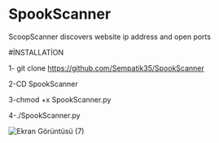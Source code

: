# SpookScanner
ScoopScanner discovers website ip address and open ports


#İNSTALLATİON

1- git clone https://github.com/Sempatik35/SpookScanner

2-CD SpookScanner 

3-chmod +x SpookScanner.py

4-./SpookScanner.py



![Ekran Görüntüsü (7)](https://user-images.githubusercontent.com/86168164/143719723-b3dd758b-9904-4ce7-b8a6-daaab9fee8f0.png)
